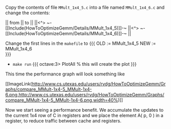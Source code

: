 Copy the contents of file `MMult_1x4_5.c` into a file named `MMult_1x4_6.c` and change the contents:

 || from || to ||
 ||<^> ~-[[Include(HowToOptimizeGemm/Details/MMult_1x4_5)]]-~ ||<^> ~-[[Include(HowToOptimizeGemm/Details/MMult_1x4_6)]]-~ ||

Change the first lines in the `makefile` to
    {{{
OLD  := MMult_1x4_5
NEW  := MMult_1x4_6     
}}}
 * `make run`
  {{{ 
octave:3> PlotAll        % this will create the plot
}}}

This time the performance graph will look something like

[[ImageLink(http://www.cs.utexas.edu/users/rvdg/HowToOptimizeGemm/Graphs/compare_MMult-1x4-5_MMult-1x4-6.png,http://www.cs.utexas.edu/users/rvdg/HowToOptimizeGemm/Graphs/compare_MMult-1x4-5_MMult-1x4-6.png,width=40%)]]

Now we start seeing a performance benefit.  We accumulate the updates to the current 1x4 row of C in registers and we place the element A( p, 0 ) in a register, to reduce traffic between cache and registers.
 

